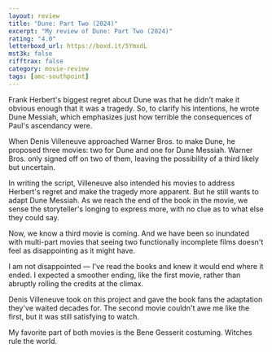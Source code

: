 ```yaml
---
layout: review
title: "Dune: Part Two (2024)"
excerpt: "My review of Dune: Part Two (2024)"
rating: "4.0"
letterboxd_url: https://boxd.it/5YmxdL
mst3k: false
rifftrax: false
category: movie-review
tags: [amc-southpoint]
---
```


Frank Herbert's biggest regret about Dune was that he didn't make it obvious enough that it was a tragedy. So, to clarify his intentions, he wrote Dune Messiah, which emphasizes just how terrible the consequences of Paul's ascendancy were.

When Denis Villeneuve approached Warner Bros. to make Dune, he proposed three movies: two for Dune and one for Dune Messiah. Warner Bros. only signed off on two of them, leaving the possibility of a third likely but uncertain.

In writing the script, Villeneuve also intended his movies to address Herbert's regret and make the tragedy more apparent. But he still wants to adapt Dune Messiah. As we reach the end of the book in the movie, we sense the storyteller's longing to express more, with no clue as to what else they could say.

Now, we know a third movie is coming. And we have been so inundated with multi-part movies that seeing two functionally incomplete films doesn't feel as disappointing as it might have.

I am not disappointed — I've read the books and knew it would end where it ended. I expected a smoother ending, like the first movie, rather than abruptly rolling the credits at the climax.

Denis Villeneuve took on this project and gave the book fans the adaptation they've waited decades for. The second movie couldn't awe me like the first, but it was still satisfying to watch.

My favorite part of both movies is the Bene Gesserit costuming. Witches rule the world.
